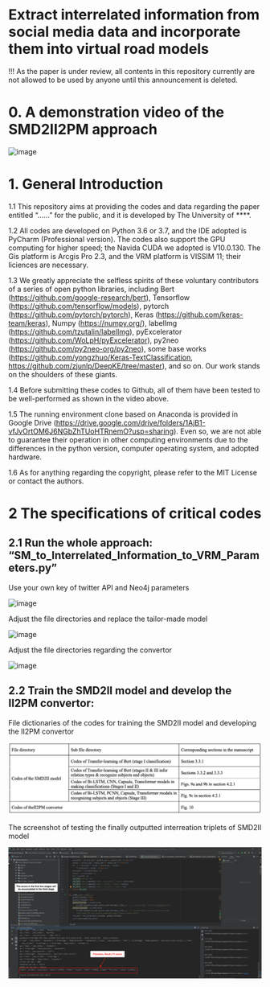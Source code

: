 # Extract interrelated information from social media data and incorporate them into virtual road models

!!! As the paper is under review, all contents in this repository currently are not allowed to be used by anyone until this announcement is deleted.  

# 0. A demonstration video of the SMD2II2PM approach 

![image](https://github.com/0AnonymousSite0/Social-media-data-to-Interrelated-informtion-to-Parameters-of-virtual-road-model/blob/main/Screenshots/A%20demonstrtaion%20video.gif)


# 1. General Introduction

1.1 This repository aims at providing the codes and data regarding the paper entitled “……” for the public, and it is developed by The University of ****.

1.2 All codes are developed on Python 3.6 or 3.7, and the IDE adopted is PyCharm (Professional version). The codes also support the GPU computing for higher speed; the Navida CUDA we adopted is V10.0.130. The Gis platform is Arcgis Pro 2.3, and the VRM platform is VISSIM 11; their liciences are necessary. 

1.3 We greatly appreciate the selfless spirits of these voluntary contributors of a series of open python libraries, including 
Bert (https://github.com/google-research/bert), Tensorflow (https://github.com/tensorflow/models), pytorch (https://github.com/pytorch/pytorch), Keras (https://github.com/keras-team/keras), Numpy (https://numpy.org/), labelImg (https://github.com/tzutalin/labelImg), pyExcelerator (https://github.com/WoLpH/pyExcelerator), py2neo (https://github.com/py2neo-org/py2neo), some base works (https://github.com/yongzhuo/Keras-TextClassification, https://github.com/zjunlp/DeepKE/tree/master), and so on. Our work stands on the shoulders of these giants.

1.4 Before submitting these codes to Github, all of them have been tested to be well-performed as shown in the video above.

1.5 The running environment clone based on Anaconda is provided in Google Drive (https://drive.google.com/drive/folders/1AjB1-vfJvOrtOM6J6NGbZhTUoHTRnemO?usp=sharing). Even so, we are not able to guarantee their operation in other computing environments due to the differences in the python version, computer operating system, and adopted hardware.

1.6 As for anything regarding the copyright, please refer to the MIT License or contact the authors.

# 2 The specifications of critical codes

## 2.1 Run the whole approach: “SM_to_Interrelated_Information_to_VRM_Parameters.py” 

Use your own key of twitter API and Neo4j parameters

![image](https://github.com/0AnonymousSite0/Social-media-for-road-transport-model/blob/main/Screenshots/Screenshot1.jpg)

Adjust the file directories and replace the tailor-made model

![image](https://github.com/0AnonymousSite0/Social-media-for-road-transport-model/blob/main/Screenshots/Screenshot2.jpg)

Adjust the file directories regarding the convertor

![image](https://github.com/0AnonymousSite0/Social-media-for-road-transport-model/blob/main//Screenshots/Screenshot3.jpg)

## 2.2 Train the SMD2II model and develop the II2PM convertor:

File dictionaries of the codes for training the SMD2II model and developing the II2PM convertor

![image](https://github.com/0AnonymousSite0/Social-media-data-to-Interrelated-informtion-to-Parameters-of-virtual-road-model/blob/main/Screenshots/File%20dictionaries%20of%20codes.png)

The screenshot of testing the finally outputted interreation triplets of SMD2II model 

![image](https://github.com/0AnonymousSite0/Social-media-data-to-Interrelated-informtion-to-Parameters-of-virtual-road-model/blob/main/Fig.%20S1%20Final_Precision_Recall_F1_of_SMD2II.png)





